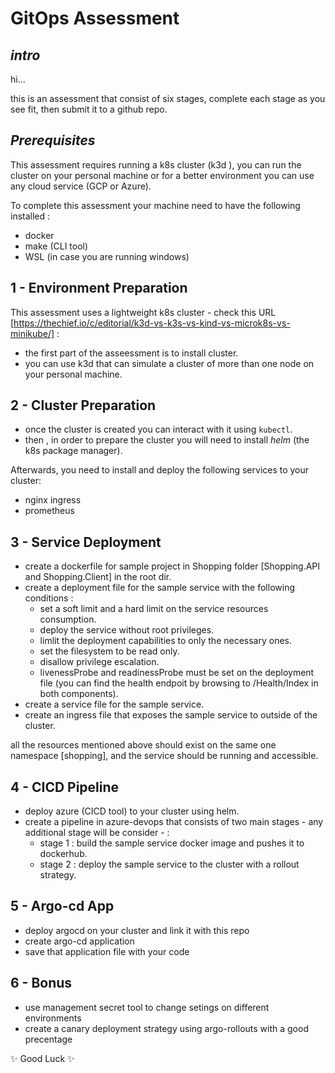 # GitOps Assessment
## _intro_

hi...

this is an assessment that consist of six stages, complete each stage as you see fit, then submit it to a github repo.

## _Prerequisites_

This assessment requires running a k8s cluster (k3d ), you can run the cluster on your personal machine or for a better environment you can use any cloud service (GCP or Azure).

To complete this assessment your machine need to have the following installed :

- docker
- make (CLI tool)
- WSL (in case you are running windows)


## 1 - Environment Preparation

This assessment uses a lightweight k8s cluster - check this URL [https://thechief.io/c/editorial/k3d-vs-k3s-vs-kind-vs-microk8s-vs-minikube/] :
 
- the first part of the asseessment is to install cluster.
- you can use k3d that can simulate a cluster of more than one node on your personal machine. 

## 2 - Cluster Preparation 

- once the cluster is created you can interact with it using `kubectl`.
- then , in order to prepare the cluster you will need to install _helm_ (the k8s package manager). 

Afterwards, you need to install and deploy the following services to your cluster: 

- nginx ingress 
- prometheus 

## 3 - Service Deployment

- create a dockerfile for sample project in Shopping folder [Shopping.API and Shopping.Client] in the root dir.
- create a deployment file for the sample service with the following conditions :
    - set a soft limit and a hard limit on the service resources consumption.
    - deploy the service without root privileges.
    - limlit the deployment capabilities to only the necessary ones.
    - set the filesystem to be read only.
    - disallow privilege escalation.
    - livenessProbe and readinessProbe must be set on the deployment file (you can find the health endpoit by browsing to /Health/Index in both components).
- create a service file for the sample service.
- create an ingress file that exposes the sample service to outside of the cluster.

all the resources mentioned above should exist on the same one namespace [shopping], and the service should be running and accessible. 

## 4 - CICD Pipeline 

- deploy azure (CICD tool) to your cluster using helm.
- create a pipeline in azure-devops that consists of two main stages - any additional stage will be consider - : 
    - stage 1 : build the sample service docker image and pushes it to dockerhub.
    - stage 2 : deploy the sample service to the cluster with a rollout strategy.

## 5 - Argo-cd App

- deploy argocd on your cluster and link it with this repo
- create argo-cd application
- save that application file with your code

## 6 - Bonus

- use management secret tool to change setings on different environments
- create a canary deployment strategy using argo-rollouts with a good precentage

 ✨ Good Luck ✨
